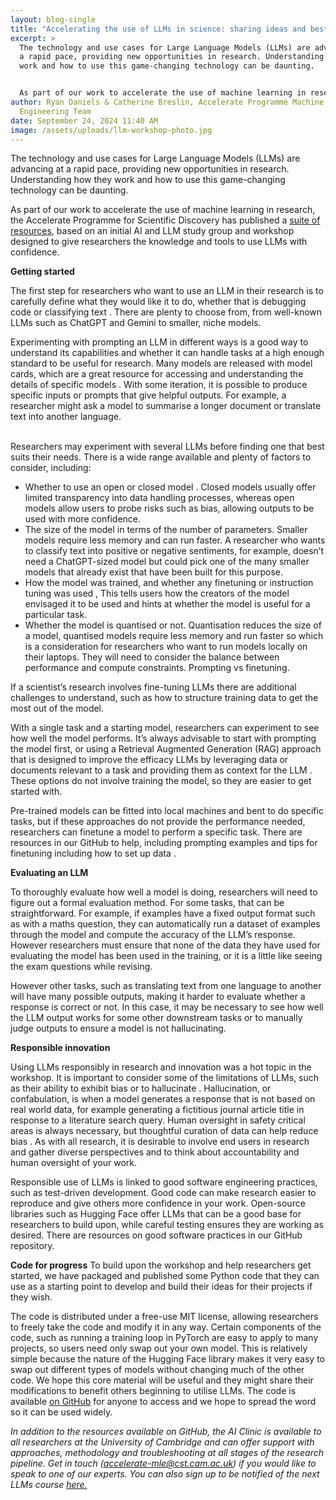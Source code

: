```yaml
---
layout: blog-single
title: "Accelerating the use of LLMs in science: sharing ideas and best practice"
excerpt: >
  The technology and use cases for Large Language Models (LLMs) are advancing at
  a rapid pace, providing new opportunities in research. Understanding how they
  work and how to use this game-changing technology can be daunting. 


  As part of our work to accelerate the use of machine learning in research, the Accelerate Programme for Scientific Discovery has published a suite of resources, based on an initial AI and LLM study group and workshop designed to give researchers the knowledge and tools to use LLMs with confidence
author: Ryan Daniels & Catherine Breslin, Accelerate Programme Machine Learning
  Engineering Team
date: September 24, 2024 11:40 AM
image: /assets/uploads/llm-workshop-photo.jpg
---
```

The technology and use cases for Large Language Models (LLMs) are advancing at a rapid pace, providing new opportunities in research. Understanding how they work and how to use this game-changing technology can be daunting. 


As part of our work to accelerate the use of machine learning in research, the Accelerate Programme for Scientific Discovery has published a [suite of resources](https://acceleratescience.github.io/resources/ai-and-large-language-models-workshop.html), based on an initial AI and LLM study group and workshop designed to give researchers the knowledge and tools to use LLMs with confidence.


**Getting started**


The first step for researchers who want to use an LLM in their research is to carefully define what they would like it to do, whether that is debugging code or classifying text  . There are plenty to choose from, from well-known LLMs such as ChatGPT and Gemini to smaller, niche models. 


Experimenting with prompting an LLM in different ways is a good way to understand its capabilities and whether it can handle tasks at a high enough standard to be useful for research. Many models are released with model cards, which are a great resource for accessing and understanding the details of specific models . With some iteration, it is possible to produce specific inputs or prompts that give helpful outputs. For example, a researcher might ask a model to summarise a longer document or translate text into another language.

\
Researchers may experiment with several LLMs before finding one that best suits their needs. There is a wide range available and plenty of factors to consider, including:

* Whether to use an open or closed model  . Closed models usually offer limited transparency into data handling processes, whereas open models allow users to probe risks such as bias, allowing outputs to be used with more confidence.
* The size of the model in terms of the number of parameters. Smaller models require less memory and can run faster. A researcher who wants to classify text into positive or negative sentiments, for example, doesn’t need a ChatGPT-sized model but could pick one of the many smaller models that already exist that have been built for this purpose. 
* How the model was trained, and whether any finetuning or instruction tuning was used  , This tells users how the creators of the model envisaged it to be used and hints at whether the model is useful for a particular task.
* Whether the model is quantised or not. Quantisation reduces the size of a model, quantised models require less memory and run faster so which is a consideration for researchers who want to run models locally on their laptops. They will need to consider the balance between performance and compute constraints.
  Prompting vs finetuning.


If  a scientist’s research involves fine-tuning LLMs there are additional challenges to understand, such as how to structure training data to get the most out of the model. 

With a single task and a starting model, researchers can experiment to see how well the model performs. It’s always advisable to start with prompting the model first, or using a Retrieval Augmented Generation (RAG) approach that is designed to improve the efficacy LLMs by leveraging data or documents relevant to a task and providing them as context for the LLM  . These options do not involve training the model, so they are easier to get started with. 

Pre-trained models can be fitted into local machines and bent to do specific tasks, but if these approaches do not provide the performance needed, researchers can finetune a model to perform a specific task. There are resources in our GitHub to help, including prompting examples and tips for finetuning including how to set up data  .

**Evaluating an LLM**

To thoroughly evaluate how well a model is doing, researchers will need to figure out a formal evaluation method. For some tasks, that can be straightforward. For example, if examples have a fixed output format such as with a maths question, they can automatically run a dataset of examples through the model and compute the accuracy of the LLM’s response. However researchers must ensure that none of the data they have used for evaluating the model has been used in the training, or it is a little like seeing the exam questions while revising.

However other tasks, such as translating text from one language to another will have many possible outputs, making it harder to evaluate whether a response is correct or not. In this case, it may be necessary to see how well the LLM output works for some other downstream tasks or to manually judge outputs to ensure a model is not hallucinating.

**Responsible innovation**

Using LLMs responsibly in research and innovation was a hot topic in the workshop. It is important to consider some of the limitations of LLMs, such as their ability to exhibit bias or to hallucinate  . Hallucination, or confabulation, is when a model generates a response that is not based on real world data, for example generating a fictitious journal article title in response to a literature search query. Human oversight in safety critical areas is always necessary, but thoughtful curation of data can help reduce bias . As with all research, it is desirable to involve end users in research and gather diverse perspectives and to think about accountability and human oversight of your work. 


Responsible use of LLMs is linked to good software engineering practices, such as test-driven development. Good code can make research easier to reproduce and give others more confidence in your work. Open-source libraries such as Hugging Face offer LLMs that can be a good base for researchers to build upon, while careful testing ensures they are working as desired. There are resources on good software practices in our GitHub repository.


**Code for progress**
To build upon the workshop and help researchers get started, we have packaged and published some Python code that they can use as a starting point to develop and build their ideas for their projects if they wish. 


The code is distributed under a free-use MIT license, allowing researchers to freely take the code and modify it in any way. Certain components of the code, such as running a training loop in PyTorch are easy to apply to many projects, so users need only swap out your own model. This is relatively simple because the nature of the Hugging Face library makes it very easy to swap out different types of models without changing much of the other code.
 We hope this core material will be useful and they might share their modifications to benefit others beginning to utilise LLMs. The code is available [on GitHub](https://github.com/acceleratescience/large-language-models) for anyone to access and we hope to spread the word so it can be used widely. 


*In addition to the resources available on GitHub, the AI Clinic is available to all researchers at the University of Cambridge and can offer support with approaches, methodology and troubleshooting at all stages of the research pipeline. Get in touch (accelerate-mle@cst.cam.ac.uk) if you would like to speak to one of our experts. You can also sign up to be notified of the next LLMs course [here.](https://www.training.cam.ac.uk/apsci/event/5276932)*
